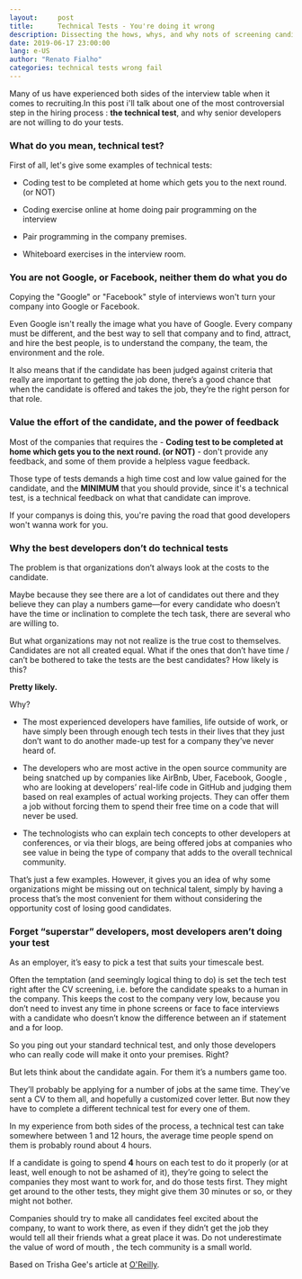 ```yaml
---
layout:     post
title:      Technical Tests - You're doing it wrong
description: Dissecting the hows, whys, and why nots of screening candidates
date: 2019-06-17 23:00:00
lang: e-US
author: "Renato Fialho"
categories: technical tests wrong fail
---
```


Many of us have experienced both sides of the interview table when it comes to recruiting.In this post i'll talk about one of the most controversial step in the hiring process : **the technical test**, and why senior developers are not willing to do your tests.

### What do you mean, technical test?

First of all, let's give some examples of technical tests:

- Coding test to be completed at home which gets you to the next round. (or NOT)

- Coding exercise online at home doing pair programming on the interview

- Pair programming in the company premises.

- Whiteboard exercises in the interview room.

### You are not Google, or Facebook, neither them do what you do

Copying the "Google" or "Facebook" style of interviews won't turn your company into Google or Facebook. 

Even Google isn't really the image what you have of Google. Every company must be different, and the best way to sell that company and to find, attract, and hire the best people, is to understand the company, the team, the environment and the role.

It also means that if the candidate has been judged against criteria that really are important to getting the job done, there’s a good chance that when the candidate is offered and takes the job, they’re the right person for that role.

### Value the effort of the candidate, and the power of feedback

Most of the companies that requires the - **Coding test to be completed at home which gets you to the next round. (or NOT)** - don't provide any feedback, and some of them provide a helpless vague feedback.

Those type of tests demands a high time cost and low value gained for the candidate, and the **MINIMUM** that you should provide, since it's a technical test, is a technical feedback on what that candidate can improve.

If your companys is doing this, you're paving the road that good developers won't wanna work for you.

### Why the best developers don’t do technical tests

The problem is that organizations don’t always look at the costs to the candidate. 
 
Maybe because they see there are a lot of candidates out there and they believe they can play a numbers game—for every candidate who doesn’t have the time or inclination to complete the tech task, there are several who are willing to. 
 
But what organizations may not not realize is the true cost to themselves. Candidates are not all created equal. What if the ones that don’t have time / can’t be bothered to take the tests are the best candidates? How likely is this?

**Pretty likely.**

Why?

- The most experienced developers have families, life outside of work, or have simply been through enough tech tests in their lives that they just don’t want to do another made-up test for a company they’ve never heard of.

- The developers who are most active in the open source community are being snatched up by companies like AirBnb, Uber, Facebook, Google  , who are looking at developers’ real-life code in GitHub and judging them based on real examples of actual working projects. They can offer them a job without forcing them to spend their free time on a code that will never be used.

- The technologists who can explain tech concepts to other developers at conferences, or via their blogs, are being offered jobs at companies who see value in being the type of company that adds to the overall technical community.

That’s just a few examples. However, it gives you an idea of why some organizations might be missing out on technical talent, simply by having a process that’s the most convenient for them without considering the opportunity cost of losing good candidates.

### Forget “superstar” developers, most developers aren’t doing your test

As an employer, it’s easy to pick a test that suits your timescale best.

Often the temptation (and seemingly logical thing to do) is set the tech test right after the CV screening, i.e. before the candidate speaks to a human in the company. This keeps the cost to the company very low, because you don’t need to invest any time in phone screens or face to face interviews with a candidate who doesn’t know the difference between an if statement and a for loop. 
 
So you ping out your standard technical test, and only those developers who can really code will make it onto your premises. Right?

But lets think about the candidate again. For them it’s a numbers game too. 

They’ll probably be applying for a number of jobs at the same time. They’ve sent a CV to them all, and hopefully a customized cover letter. But now they have to complete a different technical test for every one of them. 

In my experience from both sides of the process, a technical test can take somewhere between 1 and 12 hours, the average time people spend on them is probably round about 4 hours. 

If a candidate is going to spend **4** hours on each test to do it properly (or at least, well enough to not be ashamed of it), they’re going to select the companies they most want to work for, and do those tests first. They might get around to the other tests, they might give them 30 minutes or so, or they might not bother.

Companies should try to make all candidates feel excited about the company, to want to work there, as even if they didn’t get the job they would tell all their friends what a great place it was. Do not underestimate the value of word of mouth , the tech community is a small world.

Based on Trisha Gee's article at [O'Reilly](http://radar.oreilly.com/2013/11/technical-tests-youre-doing-it-wrong.html).
